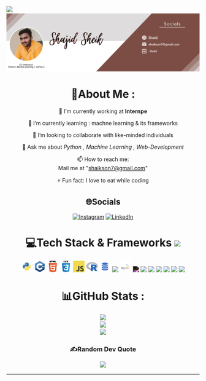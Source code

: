 
![](https://komarev.com/ghpvc/?username=shaik-shajid&label=Visitors+Count&color=brightgreen)
[![ProfileBanner](https://github.com/shaik-shajid/shaik-shajid/blob/main/shh.png?raw=true)](https://github.com/shaik-shajid)
<div align="center">
  
# 💫About Me :
🔭 I’m currently working at **Internpe**
  
🌱 I’m currently learning : machne learning & its frameworks

  👯 I’m looking to collaborate with like-minded individuals

  💬 Ask me about _Python  , Machine Learning , Web-Development_

  📫 How to reach me:  
  Mail me at "shaikson7@gmail.com"
  
⚡ Fun fact: I love to eat while coding


## 🌐Socials
[![Instagram](https://img.shields.io/badge/Instagram-%23FF4500.svg?logo=Instagram&logoColor=white)](https://www.instagram.com/shajid443/) [![LinkedIn](https://img.shields.io/badge/LinkedIn-%23FF0000.svg?logo=LinkedIn&logoColor=white)](https://www.linkedin.com/in/shaik-shajid-0a8475230/) 

# 💻Tech Stack & Frameworks <img src = "https://media2.giphy.com/media/QssGEmpkyEOhBCb7e1/giphy.gif?cid=ecf05e47a0n3gi1bfqntqmob8g9aid1oyj2wr3ds3mg700bl&rid=giphy.gif" width = 32px> 
<code><img height="30" src="https://raw.githubusercontent.com/github/explore/80688e429a7d4ef2fca1e82350fe8e3517d3494d/topics/python/python.png"></code>
<code><img height="30" src="https://raw.githubusercontent.com/github/explore/80688e429a7d4ef2fca1e82350fe8e3517d3494d/topics/cpp/cpp.png"></code>
<code><img height="30" src="https://raw.githubusercontent.com/github/explore/80688e429a7d4ef2fca1e82350fe8e3517d3494d/topics/html/html.png"></code>
<code><img height="30" src="https://raw.githubusercontent.com/github/explore/80688e429a7d4ef2fca1e82350fe8e3517d3494d/topics/css/css.png"></code>
<code><img height="30" src="https://raw.githubusercontent.com/github/explore/80688e429a7d4ef2fca1e82350fe8e3517d3494d/topics/javascript/javascript.png"></code> 
<code><img height="30" src="https://raw.githubusercontent.com/github/explore/80688e429a7d4ef2fca1e82350fe8e3517d3494d/topics/r/r.png"></code>
<code><img height="30" src="https://raw.githubusercontent.com/github/explore/80688e429a7d4ef2fca1e82350fe8e3517d3494d/topics/sql/sql.png"></code>
<code><img height="30" src="https://upload.wikimedia.org/wikipedia/commons/thumb/a/ae/Github-desktop-logo-symbol.svg/1024px-Github-desktop-logo-symbol.svg.png"></code>
<code><img height="30" src="https://raw.githubusercontent.com/github/explore/80688e429a7d4ef2fca1e82350fe8e3517d3494d/topics/mysql/mysql.png"></code>
<code><img height="30" src="https://numpy.org/doc/stable/_static/numpylogo.svg" style="filter: invert(1);"></code>
<code><img height="30" src="https://pandas.pydata.org/static/img/pandas_mark.svg"></code>
<code><img height="30" src="https://cdn.iconscout.com/icon/free/png-512/c-programming-569564.png"></code>
<code><img height="30" src="https://e7.pngegg.com/pngimages/46/626/png-clipart-c-logo-the-c-programming-language-computer-icons-computer-programming-source-code-programming-miscellaneous-template.png"></code>
<code><img height="30" src="https://upload.wikimedia.org/wikipedia/commons/thumb/9/9a/Visual_Studio_Code_1.35_icon.svg/1024px-Visual_Studio_Code_1.35_icon.svg.png"></code>
<code><img height="30" src="https://upload.wikimedia.org/wikipedia/en/d/d2/Sublime_Text_3_logo.png"></code>
<code><img height="30" src="https://avatars.githubusercontent.com/u/2232217?s=200&v=4"></code>
  
# 📊GitHub Stats :
![](https://github-readme-stats.vercel.app/api?username=shaik-shajid&theme=radical&hide_border=false&include_all_commits=false&count_private=false)<br/>
![](https://github-readme-streak-stats.herokuapp.com/?user=shaik-shajid&theme=radical&hide_border=false)<br/>
![](https://github-readme-stats.vercel.app/api/top-langs/?username=shaik-shajid&theme=radical&hide_border=false&include_all_commits=false&count_private=false&layout=compact)

### ✍️Random Dev Quote
![](https://quotes-github-readme.vercel.app/api?type=horizontal&theme=merko)
 
---
</div>
